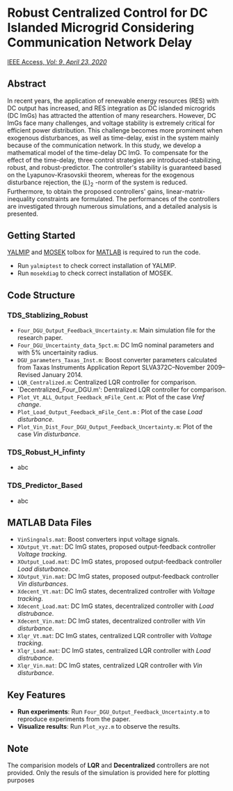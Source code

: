 # Robust Centralized Control for DC Islanded Microgrid Considering Communication Network Delay
[IEEE Access, *Vol: 9*, *April 23, 2020*]([https://doi.org/10.1177/0142331219884804](https://doi.org/10.1109/ACCESS.2020.2989777))

## Abstract
In recent years, the application of renewable energy resources (RES) with DC output has increased, and RES integration as DC islanded microgrids (DC ImGs) has attracted the attention of many researchers. However, DC ImGs face many challenges, and voltage stability is extremely critical for efficient power distribution. This challenge becomes more prominent when exogenous disturbances, as well as time-delay, exist in the system mainly because of the communication network. In this study, we develop a mathematical model of the time-delay DC ImG. To compensate for the effect of the time-delay, three control strategies are introduced-stabilizing, robust, and robust-predictor. The controller's stability is guaranteed based on the Lyapunov-Krasovskii theorem, whereas for the exogenous disturbance rejection, the $\mathcal(L)_2$ -norm of the system is reduced. Furthermore, to obtain the proposed controllers' gains, linear-matrix-inequality constraints are formulated. The performances of the controllers are investigated through numerous simulations, and a detailed analysis is presented.

## Getting Started
[YALMIP](https://yalmip.github.io/) and [MOSEK](https://www.mosek.com/) tolbox for [MATLAB](https://www.mathworks.com/?s_tid=gn_logo) is required to run the code.
* Run `yalmiptest` to check correct installation of YALMIP.
* Run `mosekdiag` to check correct installation of MOSEK.

## Code Structure
### TDS_Stablizing_Robust
* `Four_DGU_Output_Feedback_Uncertainty.m`: Main simulation file for the research paper.
* `Four_DGU_Uncertainty_data_5pct.m`: DC ImG nominal parameters and with 5% uncertainity radius.
* `DGU_parameters_Taxas_Inst.m`: Boost converter parameters calculated from Taxas Instruments Application 
 Report SLVA372C–November 2009–Revised January 2014.
* `LQR_Centralized.m`: Centralized LQR controller for comparison.
* `Decentralized_Four_DGU.m': Dentralized LQR controller for comparison.
* `Plot_Vt_ALL_Output_Feedback_mFile_Cent.m`: Plot of the case *Vref change*.
* `Plot_Load_Output_Feedback_mFile_Cent.m` : Plot of the case *Load disturbance*.
* `Plot_Vin_Dist_Four_DGU_Output_Feedback_Uncertainty.m`: Plot of the case *Vin disturbance*.
### TDS_Robust_H_infinty
* abc
### TDS_Predictor_Based
* abc

## MATLAB Data Files
* `VinSingnals.mat`: Boost converters input voltage signals.
* `XOutput_Vt.mat`: DC ImG states, proposed output-feedback controller *Voltage tracking*.
* `XOutput_Load.mat`: DC ImG states, proposed output-feedback controller *Load disturbance*.
* `XOutput_Vin.mat`: DC ImG states, proposed output-feedback controller *Vin disturbances*.
* `Xdecent_Vt.mat`: DC ImG states, decentralized controller with *Voltage tracking*.
* `Xdecent_Load.mat`: DC ImG states, decentralized controller with *Load distrubance*.
* `Xdecent_Vin.mat`: DC ImG states, decentralized controller with *Vin disturbance*.
* `Xlqr_Vt.mat`: DC ImG states, centralized LQR controller with *Voltage tracking*.
* `Xlqr_Load.mat`: DC ImG states, centralized LQR controller with *Load distrubance*.
* `Xlqr_Vin.mat`: DC ImG states, centralized LQR controller with *Vin disturbance*.


## Key Features
* **Run experiments**: Run `Four_DGU_Output_Feedback_Uncertainty.m` to reproduce experiments from the paper.
* **Visualize results**: Run `Plot_xyz.m` to observe the results.

## Note
The comparision models of **LQR** and **Decentralized** controllers are not provided. Only the resuls of the simulation is provided here for plotting purposes
